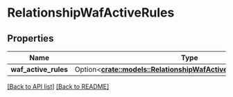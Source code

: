 # RelationshipWafActiveRules

## Properties

Name | Type | Description | Notes
------------ | ------------- | ------------- | -------------
**waf_active_rules** | Option<[**crate::models::RelationshipWafActiveRulesWafActiveRules**](RelationshipWafActiveRulesWafActiveRules.md)> |  | 

[[Back to API list]](../README.md#documentation-for-api-endpoints) [[Back to README]](../README.md)


